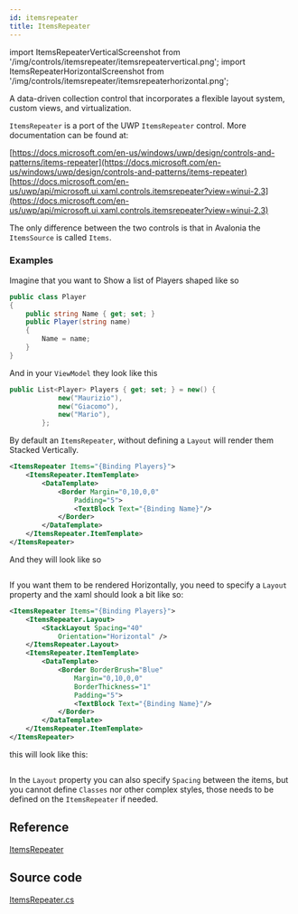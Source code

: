 ```yaml
---
id: itemsrepeater
title: ItemsRepeater
---
```


import ItemsRepeaterVerticalScreenshot from '/img/controls/itemsrepeater/itemsrepeatervertical.png';
import ItemsRepeaterHorizontalScreenshot from '/img/controls/itemsrepeater/itemsrepeaterhorizontal.png';

A data-driven collection control that incorporates a flexible layout system, custom views, and virtualization.

`ItemsRepeater` is a port of the UWP `ItemsRepeater` control. More documentation can be found at:

[https://docs.microsoft.com/en-us/windows/uwp/design/controls-and-patterns/items-repeater](https://docs.microsoft.com/en-us/windows/uwp/design/controls-and-patterns/items-repeater) [https://docs.microsoft.com/en-us/uwp/api/microsoft.ui.xaml.controls.itemsrepeater?view=winui-2.3](https://docs.microsoft.com/en-us/uwp/api/microsoft.ui.xaml.controls.itemsrepeater?view=winui-2.3)

The only difference between the two controls is that in Avalonia the `ItemsSource` is called `Items`.

### Examples
Imagine that you want to Show a list of Players shaped like so

```csharp
public class Player
{
    public string Name { get; set; }
    public Player(string name)
    {
        Name = name;
    }
}
```

And in your `ViewModel` they look like this
```csharp
public List<Player> Players { get; set; } = new() {
            new("Maurizio"),
            new("Giacomo"),
            new("Mario"),
        };
```

By default an `ItemsRepeater`, without defining a `Layout` will render them Stacked Vertically.

```xml
<ItemsRepeater Items="{Binding Players}">
    <ItemsRepeater.ItemTemplate>
        <DataTemplate>
            <Border Margin="0,10,0,0"
                Padding="5">
                <TextBlock Text="{Binding Name}"/>
            </Border>
        </DataTemplate>
    </ItemsRepeater.ItemTemplate>
</ItemsRepeater>
```
And they will look like so

<img className="center" src={ItemsRepeaterVerticalScreenshot} alt="" />

If you want them to be rendered Horizontally, you need to specify a `Layout` property and the xaml should look a bit like so:

```xml
<ItemsRepeater Items="{Binding Players}">
    <ItemsRepeater.Layout>
        <StackLayout Spacing="40"
            Orientation="Horizontal" />
    </ItemsRepeater.Layout>
    <ItemsRepeater.ItemTemplate>
        <DataTemplate>
            <Border BorderBrush="Blue"
                Margin="0,10,0,0"
                BorderThickness="1"
                Padding="5">
                <TextBlock Text="{Binding Name}"/>
            </Border>
        </DataTemplate>
    </ItemsRepeater.ItemTemplate>
</ItemsRepeater>
```

this will look like this:

<img className="center" src={ItemsRepeaterHorizontalScreenshot} alt="" />

In the `Layout` property you can also specify `Spacing` between the items, but you cannot define `Classes` nor other complex styles, those needs to be defined on the `ItemsRepeater` if needed.

## Reference

[ItemsRepeater](http://reference.avaloniaui.net/api/Avalonia.Controls/ItemsRepeater/)

## Source code

[ItemsRepeater.cs](https://github.com/AvaloniaUI/Avalonia/blob/master/src/Avalonia.Controls/Repeater/ItemsRepeater.cs)

